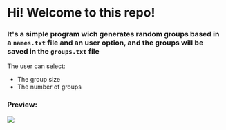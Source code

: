 # Hi! Welcome to this repo!

### It's a simple program wich generates random groups based in a ``names.txt`` file and an user option, and the groups will be saved in the ``groups.txt`` file

The user can select:
* The group size
* The number of groups

### Preview: 
<img src="preview.mp4"/>